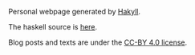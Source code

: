 Personal webpage generated by [Hakyll](https://jaspervdj.be/hakyll/).

The haskell source is [here](https://github.com/PhDP/webpage-hakyll).

Blog posts and texts are under the [CC-BY 4.0 license](https://creativecommons.org/licenses/by/4.0/).

